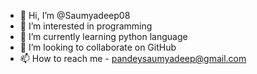 - 👋 Hi, I’m @Saumyadeep08
- 👀 I’m interested in programming
- 🌱 I’m currently learning python language
- 💞️ I’m looking to collaborate on GitHub
- 📫 How to reach me - pandeysaumyadeep@gmail.com

<!---
Saumyadeep08/Saumyadeep08 is a ✨ special ✨ repository because its `README.md` (this file) appears on your GitHub profile.
You can click the Preview link to take a look at your changes.
--->
